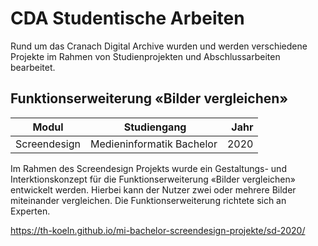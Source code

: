# CDA Studentische Arbeiten

Rund um das Cranach Digital Archive wurden und werden verschiedene Projekte im Rahmen von Studienprojekten und Abschlussarbeiten bearbeitet. 

## Funktionserweiterung «Bilder vergleichen»

| Modul | Studiengang | Jahr |
| ------------- |:-------------:| -----:|
| Screendesign      | Medieninformatik Bachelor | 2020 |


Im Rahmen des Screendesign Projekts wurde ein Gestaltungs- und Interktionskonzept für die Funktionserweiterung «Bilder vergleichen» entwickelt werden. Hierbei kann der Nutzer zwei oder mehrere Bilder miteinander vergleichen. Die Funktionserweiterung richtete sich an Experten.

https://th-koeln.github.io/mi-bachelor-screendesign-projekte/sd-2020/
